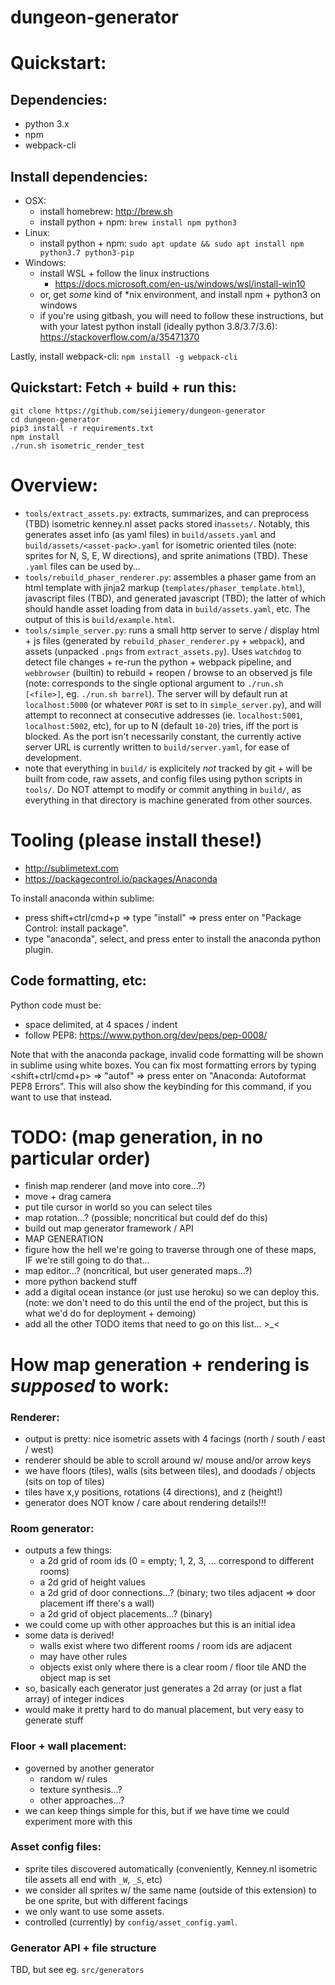 # dungeon-generator

# Quickstart: 

## Dependencies:

- python 3.x
- npm
- webpack-cli

## Install dependencies:

- OSX:
    - install homebrew: http://brew.sh
    - install python + npm: `brew install npm python3`
- Linux:
    - install python + npm: `sudo apt update && sudo apt install npm python3.7 python3-pip`
- Windows:
    - install WSL + follow the linux instructions
        - https://docs.microsoft.com/en-us/windows/wsl/install-win10
    - or, get *some* kind of *nix environment, and install npm + python3 on windows
    - if you're using gitbash, you will need to follow these instructions, but with your latest python install (ideally python 3.8/3.7/3.6): https://stackoverflow.com/a/35471370

Lastly, install webpack-cli: `npm install -g webpack-cli`

## Quickstart: Fetch + build + run this:
    
    git clone https://github.com/seijiemery/dungeon-generator
    cd dungeon-generator
    pip3 install -r requirements.txt
    npm install
    ./run.sh isometric_render_test

# Overview:

- `tools/extract_assets.py`: extracts, summarizes, and can preprocess (TBD) isometric kenney.nl asset packs stored in`assets/`. Notably, this generates asset info (as yaml files) in `build/assets.yaml` and `build/assets/<asset-pack>.yaml` for isometric oriented tiles (note: sprites for N, S, E, W directions), and sprite animations (TBD). These `.yaml` files can be used by...
- `tools/rebuild_phaser_renderer.py`: assembles a phaser game from an html template with jinja2 markup (`templates/phaser_template.html`), javascript files (TBD), and generated javascript (TBD); the latter of which should handle asset loading from data in `build/assets.yaml`, etc. The output of this is `build/example.html`.
- `tools/simple_server.py`: runs a small http server to serve / display html + js files (generated by `rebuild_phaser_renderer.py` + `webpack`), and assets (unpacked `.pngs` from `extract_assets.py`). Uses `watchdog` to detect file changes + re-run the python + webpack pipeline, and `webbrowser` (builtin) to rebuild + reopen / browse to an observed js file (note: corresponds to the single optional argument to `./run.sh [<file>]`, eg. `./run.sh barrel`). The server will by default run at `localhost:5000` (or whatever `PORT` is set to in `simple_server.py`), and will attempt to reconnect at consecutive addresses (ie. `localhost:5001`, `localhost:5002`, etc), for up to N (default `10-20`) tries, iff the port is blocked. As the port isn't necessarily constant, the currently active server URL is currently written to `build/server.yaml`, for ease of development.
- note that everything in `build/` is explicitely *not* tracked by git + will be built from code, raw assets, and config files using python scripts in `tools/`. Do NOT attempt to modify or commit anything in `build/`, as everything in that directory is machine generated from other sources.

# Tooling (please install these!)

- http://sublimetext.com
- https://packagecontrol.io/packages/Anaconda

To install anaconda within sublime:

- press shift+ctrl/cmd+p => type "install" => press enter on "Package Control: install package".
- type "anaconda", select, and press enter to install the anaconda python plugin.

## Code formatting, etc:

Python code must be:

- space delimited, at 4 spaces / indent
- follow PEP8: https://www.python.org/dev/peps/pep-0008/

Note that with the anaconda package, invalid code formatting will be shown in sublime using white boxes. You can fix most formatting errors by typing <shift+ctrl/cmd+p> => "autof" => press enter on "Anaconda: Autoformat PEP8 Errors". This will also show the keybinding for this command, if you want to use that instead.

# TODO: (map generation, in no particular order)

- finish map renderer (and move into core...?)
- move + drag camera
- put tile cursor in world so you can select tiles
- map rotation...? (possible; noncritical but could def do this)
- build out map generator framework / API
- MAP GENERATION
- figure how the hell we're going to traverse through one of these maps, IF we're still going to do that...
- map editor...? (noncritical, but user generated maps...?)
- more python backend stuff
- add a digital ocean instance (or just use heroku) so we can deploy this. (note: we don't need to do this until the end of the project, but this is what we'd do for deployment + demoing)
- add all the other TODO items that need to go on this list... >_<

# How map generation + rendering is *supposed* to work:

### Renderer:

- output is pretty: nice isometric assets with 4 facings (north / south / east / west)
- renderer should be able to scroll around w/ mouse and/or arrow keys
- we have floors (tiles), walls (sits between tiles), and doodads / objects (sits on top of tiles)
- tiles have x,y positions, rotations (4 directions), and z (height!)
- generator does NOT know / care about rendering details!!!

### Room generator:

- outputs a few things:
    - a 2d grid of room ids (0 = empty; 1, 2, 3, ... correspond to different rooms)
    - a 2d grid of height values
    - a 2d grid of door connections...? (binary; two tiles adjacent => door placement iff there's a wall)
    - a 2d grid of object placements...? (binary)
- we could come up with other approaches but this is an initial idea
- some data is derived!
    - walls exist where two different rooms / room ids are adjacent
    - may have other rules
    - objects exist only where there is a clear room / floor tile AND the object map is set
- so, basically each generator just generates a 2d array (or just a flat array) of integer indices
- would make it pretty hard to do manual placement, but very easy to generate stuff

### Floor + wall placement:

- governed by another generator
    - random w/ rules
    - texture synthesis...?
    - other approaches...?
- we can keep things simple for this, but if we have time we could experiment more with this

### Asset config files:

- sprite tiles discovered automatically (conveniently, Kenney.nl isometric tile assets all end with `_W`, `_S`, etc)
- we consider all sprites w/ the same name (outside of this extension) to be one sprite, but with different facings
- we only want to use some assets.
- controlled (currently) by `config/asset_config.yaml`.

### Generator API + file structure

TBD, but see eg. `src/generators`
